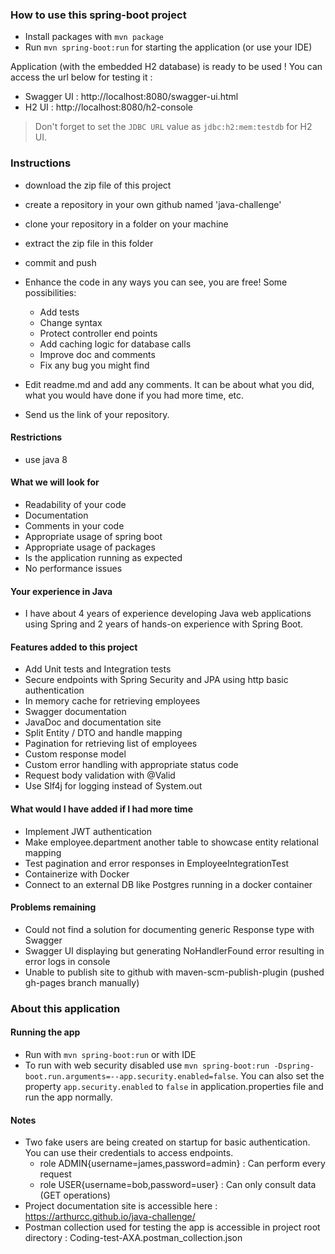 ### How to use this spring-boot project

-   Install packages with `mvn package`
-   Run `mvn spring-boot:run` for starting the application (or use your IDE)

Application (with the embedded H2 database) is ready to be used ! You can access the url below for testing it :

-   Swagger UI : http://localhost:8080/swagger-ui.html
-   H2 UI : http://localhost:8080/h2-console

> Don't forget to set the `JDBC URL` value as `jdbc:h2:mem:testdb` for H2 UI.

### Instructions

-   download the zip file of this project
-   create a repository in your own github named 'java-challenge'
-   clone your repository in a folder on your machine
-   extract the zip file in this folder
-   commit and push

-   Enhance the code in any ways you can see, you are free! Some possibilities:
    -   Add tests
    -   Change syntax
    -   Protect controller end points
    -   Add caching logic for database calls
    -   Improve doc and comments
    -   Fix any bug you might find
-   Edit readme.md and add any comments. It can be about what you did, what you would have done if you had more time, etc.
-   Send us the link of your repository.

#### Restrictions

-   use java 8

#### What we will look for

-   Readability of your code
-   Documentation
-   Comments in your code
-   Appropriate usage of spring boot
-   Appropriate usage of packages
-   Is the application running as expected
-   No performance issues

#### Your experience in Java

-   I have about 4 years of experience developing Java web applications using Spring and 2 years of hands-on experience with Spring Boot.

#### Features added to this project

-   Add Unit tests and Integration tests
-   Secure endpoints with Spring Security and JPA using http basic authentication
-   In memory cache for retrieving employees
-   Swagger documentation
-   JavaDoc and documentation site
-   Split Entity / DTO and handle mapping
-   Pagination for retrieving list of employees
-   Custom response model
-   Custom error handling with appropriate status code
-   Request body validation with @Valid
-   Use Slf4j for logging instead of System.out

#### What would I have added if I had more time

-   Implement JWT authentication
-   Make employee.department another table to showcase entity relational mapping
-   Test pagination and error responses in EmployeeIntegrationTest
-   Containerize with Docker
-   Connect to an external DB like Postgres running in a docker container

#### Problems remaining

-   Could not find a solution for documenting generic Response type with Swagger
-   Swagger UI displaying but generating NoHandlerFound error resulting in error logs in console
-   Unable to publish site to github with maven-scm-publish-plugin (pushed gh-pages branch manually)

### About this application

#### Running the app

-   Run with `mvn spring-boot:run` or with IDE
-   To run with web security disabled use `mvn spring-boot:run -Dspring-boot.run.arguments=--app.security.enabled=false`. You can also set the property `app.security.enabled` to `false` in application.properties file and run the app normally.

#### Notes

-   Two fake users are being created on startup for basic authentication. You can use their credentials to access endpoints.
    -   role ADMIN{username=james,password=admin} : Can perform every request
    -   role USER{username=bob,password=user} : Can only consult data (GET operations)
-   Project documentation site is accessible here : https://arthurcc.github.io/java-challenge/
-   Postman collection used for testing the app is accessible in project root directory : Coding-test-AXA.postman_collection.json
